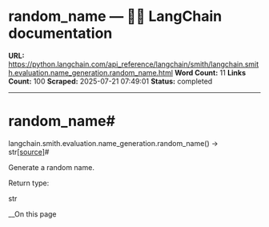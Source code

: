 # random_name — 🦜🔗 LangChain  documentation

**URL:** https://python.langchain.com/api_reference/langchain/smith/langchain.smith.evaluation.name_generation.random_name.html
**Word Count:** 11
**Links Count:** 100
**Scraped:** 2025-07-21 07:49:01
**Status:** completed

---

# random\_name\#

langchain.smith.evaluation.name\_generation.random\_name\(\) → str[\[source\]](https://python.langchain.com/api_reference/_modules/langchain/smith/evaluation/name_generation.html#random_name)\#     

Generate a random name.

Return type:     

str

__On this page